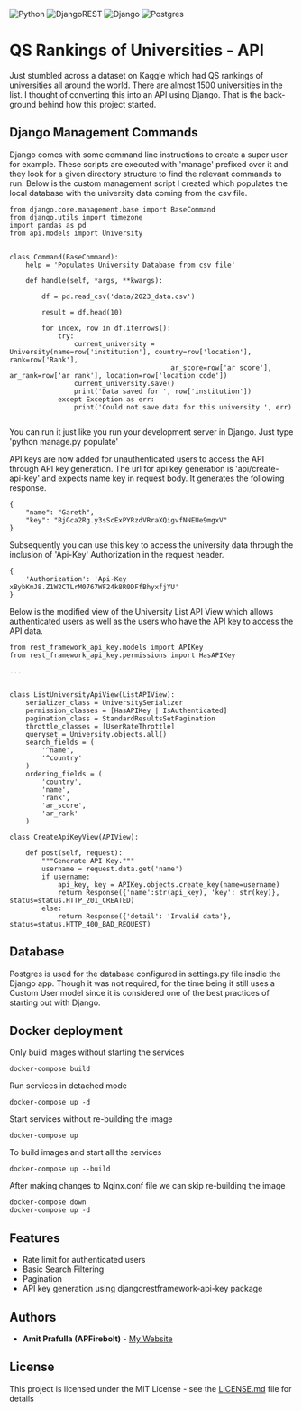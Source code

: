 ![Python](https://img.shields.io/badge/python-3670A0?style=for-the-badge&logo=python&logoColor=ffdd54)
![DjangoREST](https://img.shields.io/badge/DJANGO-REST-ff1709?style=for-the-badge&logo=django&logoColor=white&color=ff1709&labelColor=gray)
![Django](https://img.shields.io/badge/django-%23092E20.svg?style=for-the-badge&logo=django&logoColor=white)
![Postgres](https://img.shields.io/badge/postgres-%23316192.svg?style=for-the-badge&logo=postgresql&logoColor=white)


# QS Rankings of Universities - API

Just stumbled across a dataset on Kaggle which had QS rankings of universities all around the world. There are almost 1500 universities in the list. I thought of converting
this into an API using Django. That is the back-ground behind how this project started.

## Django Management Commands

Django comes with some command line instructions to create a super user for example. These scripts are executed with 'manage' prefixed over it and they look for a given 
directory structure to find the relevant commands to run. Below is the custom management script I created which populates the local database with the university data 
coming from the csv file.

```
from django.core.management.base import BaseCommand
from django.utils import timezone
import pandas as pd
from api.models import University


class Command(BaseCommand):
    help = 'Populates University Database from csv file'

    def handle(self, *args, **kwargs):
        
        df = pd.read_csv('data/2023_data.csv')

        result = df.head(10)

        for index, row in df.iterrows():
            try:
                current_university = University(name=row['institution'], country=row['location'], rank=row['Rank'], 
                                        ar_score=row['ar score'], ar_rank=row['ar rank'], location=row['location code'])
                current_university.save()
                print('Data saved for ', row['institution'])
            except Exception as err:
                print('Could not save data for this university ', err)
        
```

You can run it just like you run your development server in Django. Just type 'python manage.py populate'

API keys are now added for unauthenticated users to access the API through API key generation. The url for api key generation is 'api/create-api-key' and expects name key in request body. It generates the following response.
```
{
    "name": "Gareth",
    "key": "BjGca2Rg.y3sScExPYRzdVRraXQigvfNNEUe9mgxV"
}
```

Subsequently you can use this key to access the university data through the inclusion of 'Api-Key' Authorization in the request header.

```
{
    'Authorization': 'Api-Key xBybKmJ8.Z1W2CTLrM0767WF24k8R0DFfBhyxfjYU'
}
```

Below is the modified view of the University List API View which allows authenticated users as well as the users who have the API key to access the API data.

```
from rest_framework_api_key.models import APIKey
from rest_framework_api_key.permissions import HasAPIKey

...


class ListUniversityApiView(ListAPIView):
    serializer_class = UniversitySerializer
    permission_classes = [HasAPIKey | IsAuthenticated]
    pagination_class = StandardResultsSetPagination
    throttle_classes = [UserRateThrottle]
    queryset = University.objects.all()
    search_fields = (
        '^name',
        '^country'
    )
    ordering_fields = (
        'country',
        'name',
        'rank',
        'ar_score',
        'ar_rank'
    )

class CreateApiKeyView(APIView):

    def post(self, request):
        """Generate API Key."""
        username = request.data.get('name')
        if username:
            api_key, key = APIKey.objects.create_key(name=username)
            return Response({'name':str(api_key), 'key': str(key)}, status=status.HTTP_201_CREATED)
        else:
            return Response({'detail': 'Invalid data'}, status=status.HTTP_400_BAD_REQUEST)

```



## Database

Postgres is used for the database configured in settings.py file insdie the Django app. Though it was not required, for the time being it still uses a Custom User model
since it is considered one of the best practices of starting out with Django.

## Docker deployment

Only build images without starting the services

```
docker-compose build
```

Run services in detached mode

```
docker-compose up -d
```

Start services without re-building the image

```
docker-compose up
```

To build images and start all the services

```
docker-compose up --build
```

After making changes to Nginx.conf file we can skip re-building the image

```
docker-compose down
docker-compose up -d
```

## Features

- Rate limit for authenticated users
- Basic Search Filtering
- Pagination
- API key generation using djangorestframework-api-key package

## Authors

* **Amit Prafulla (APFirebolt)** - [My Website](https://apgiiit.com)

## License

This project is licensed under the MIT License - see the [LICENSE.md](LICENSE.md) file for details



